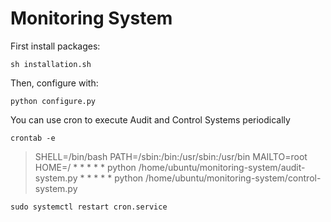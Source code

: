 # Monitoring System

First install packages:

	sh installation.sh

Then, configure with:

	python configure.py

You can use cron to execute Audit and Control Systems periodically

	crontab -e
>SHELL=/bin/bash
        PATH=/sbin:/bin:/usr/sbin:/usr/bin
        MAILTO=root
        HOME=/
        * * * * * python /home/ubuntu/monitoring-system/audit-system.py
        * * * * * python /home/ubuntu/monitoring-system/control-system.py

    sudo systemctl restart cron.service
